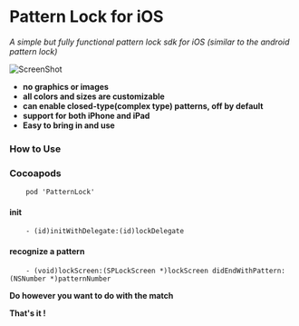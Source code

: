 Pattern Lock for iOS
========================
<i> A simple but fully functional pattern lock sdk for iOS (similar to the android pattern lock) </i>

![ScreenShot](http://www.pictureshoster.com/files/ngbk591w5pcz9gbuydg.png)


* **no graphics or images**
* **all colors and sizes are customizable**
* **can enable closed-type(complex type) patterns, off by default**
* **support for both iPhone and iPad**
* **Easy to bring in and use**

### How to Use

### Cocoapods

		pod 'PatternLock'

#### init

		- (id)initWithDelegate:(id)lockDelegate
		
#### recognize a pattern

		- (void)lockScreen:(SPLockScreen *)lockScreen didEndWithPattern:(NSNumber *)patternNumber		


**Do however you want to do with the match**

**That's it !**
